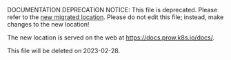 DOCUMENTATION DEPRECATION NOTICE: This file is deprecated. Please refer to the
[new migrated
location](https://docs.prow.k8s.io/docs/metrics/).
Please do not edit this file; instead, make changes to the new location!

The new location is served on the web at
https://docs.prow.k8s.io/docs/.

This file will be deleted on 2023-02-28.

